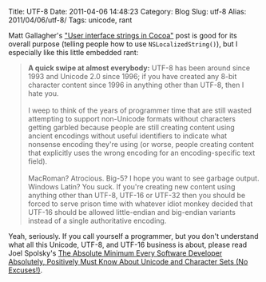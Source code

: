 Title: UTF-8
Date: 2011-04-06 14:48:23
Category: Blog
Slug: utf-8
Alias: 2011/04/06/utf-8/
Tags: unicode, rant


Matt Gallagher's ["User interface strings in Cocoa"](http://cocoawithlove.com/2011/04/user-interface-strings-in-cocoa.html?utm_source=feedburner&utm_medium=feed&utm_campaign=Feed%3A+CocoaWithLove+%28Cocoa+with+Love%29) post is good for its overall purpose (telling people how to use `NSLocalizedString()`), but I especially like this little embedded rant:

> **A quick swipe at almost everybody:** UTF-8 has been around since 1993 and Unicode 2.0 since 1996; if you have created any 8-bit character content since 1996 in anything other than UTF-8, then I hate you.<br><br>I weep to think of the years of programmer time that are still wasted attempting to support non-Unicode formats without characters getting garbled because people are still creating content using ancient encodings without useful identifiers to indicate what nonsense encoding they're using (or worse, people creating content that explicitly uses the wrong encoding for an encoding-specific text field).<br><br>MacRoman? Atrocious. Big-5? I hope you want to see garbage output. Windows Latin? You suck. If you're creating new content using anything other than UTF-8, UTF-16 or UTF-32 then you should be forced to serve prison time with whatever idiot monkey decided that UTF-16 should be allowed little-endian and big-endian variants instead of a single authoritative encoding.

Yeah, seriously. If you call yourself a programmer, but you don't understand what all this Unicode, UTF-8, and UTF-16 business is about, please read Joel Spolsky's [The Absolute Minimum Every Software Developer Absolutely, Positively Must Know About Unicode and Character Sets (No Excuses!)](http://www.joelonsoftware.com/articles/Unicode.html).

